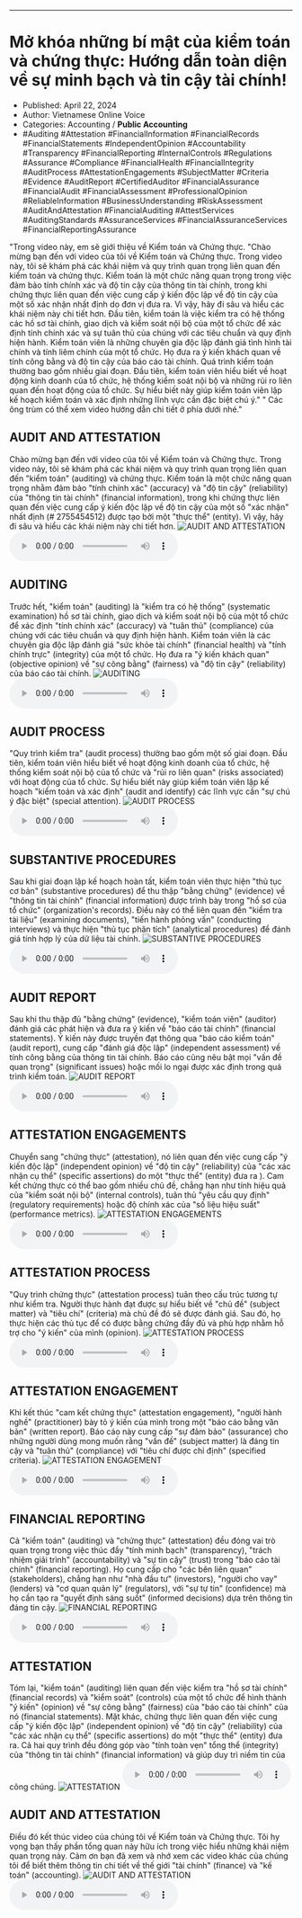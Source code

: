 
---

# Mở khóa những bí mật của kiểm toán và chứng thực: Hướng dẫn toàn diện về sự minh bạch và tin cậy tài chính!

- Published: April 22, 2024
- Author: Vietnamese Online Voice
- Categories: Accounting / **Public Accounting**
- #Auditing #Attestation #FinancialInformation #FinancialRecords #FinancialStatements #IndependentOpinion #Accountability #Transparency #FinancialReporting #InternalControls #Regulations #Assurance #Compliance #FinancialHealth #FinancialIntegrity #AuditProcess #AttestationEngagements #SubjectMatter #Criteria #Evidence #AuditReport #CertifiedAuditor #FinancialAssurance #FinancialAudit #FinancialAssessment #ProfessionalOpinion #ReliableInformation #BusinessUnderstanding #RiskAssessment #AuditAndAttestation #FinancialAuditing #AttestServices #AuditingStandards #AssuranceServices #FinancialAssuranceServices #FinancialReportingAssurance

"Trong video này, em sẽ giới thiệu về Kiểm toán và Chứng thực. "Chào mừng bạn đến với video của tôi về Kiểm toán và Chứng thực. Trong video này, tôi sẽ khám phá các khái niệm và quy trình quan trọng liên quan đến kiểm toán và chứng thực. Kiểm toán là một chức năng quan trọng trong việc đảm bảo tính chính xác và độ tin cậy của thông tin tài chính, trong khi chứng thực liên quan đến việc cung cấp ý kiến ​​độc lập về độ tin cậy của một số xác nhận nhất định do đơn vị đưa ra. Vì vậy, hãy đi sâu và hiểu các khái niệm này chi tiết hơn. Đầu tiên, kiểm toán là việc kiểm tra có hệ thống các hồ sơ tài chính, giao dịch và kiểm soát nội bộ của một tổ chức để xác định tính chính xác và sự tuân thủ của chúng với các tiêu chuẩn và quy định hiện hành. Kiểm toán viên là những chuyên gia độc lập đánh giá tình hình tài chính và tính liêm chính của một tổ chức. Họ đưa ra ý kiến ​​khách quan về tính công bằng và độ tin cậy của báo cáo tài chính. Quá trình kiểm toán thường bao gồm nhiều giai đoạn. Đầu tiên, kiểm toán viên hiểu biết về hoạt động kinh doanh của tổ chức, hệ thống kiểm soát nội bộ và những rủi ro liên quan đến hoạt động của tổ chức. Sự hiểu biết này giúp kiểm toán viên lập kế hoạch kiểm toán và xác định những lĩnh vực cần đặc biệt chú ý." " Các ông trùm có thể xem video hướng dẫn chi tiết ở phía dưới nhé."


## AUDIT AND ATTESTATION

Chào mừng bạn đến với video của tôi về Kiểm toán và Chứng thực. Trong video này, tôi sẽ khám phá các khái niệm và quy trình quan trọng liên quan đến "kiểm toán" (auditing) và chứng thực. Kiểm toán là một chức năng quan trọng nhằm đảm bảo "tính chính xác" (accuracy) và "độ tin cậy" (reliability) của "thông tin tài chính" (financial information), trong khi chứng thực liên quan đến việc cung cấp ý kiến ​​độc lập về độ tin cậy của một số "xác nhận" nhất định (# 2755454512) được tạo bởi một "thực thể" (entity). Vì vậy, hãy đi sâu và hiểu các khái niệm này chi tiết hơn.
![AUDIT AND ATTESTATION](https://http-archiver-apis-production-80.schnworks.com/storage/images/transitions/2024-04-22/transition-2154838508-Montserrat-Medium-4A148C.jpg)
<audio controls>
    <source src="https://http-archiver-apis-production-80.schnworks.com/storage/audio/file-17944322443.mp3" type="audio/mpeg">
</audio>



## AUDITING

Trước hết, "kiểm toán" (auditing) là "kiểm tra có hệ thống" (systematic examination) hồ sơ tài chính, giao dịch và kiểm soát nội bộ của một tổ chức để xác định "tính chính xác" (accuracy) và "tuân thủ" (compliance) của chúng với các tiêu chuẩn và quy định hiện hành. Kiểm toán viên là các chuyên gia độc lập đánh giá "sức khỏe tài chính" (financial health) và "tính chính trực" (integrity) của một tổ chức. Họ đưa ra "ý kiến ​​khách quan" (objective opinion) về "sự công bằng" (fairness) và "độ tin cậy" (reliability) của báo cáo tài chính.
![AUDITING](https://http-archiver-apis-production-80.schnworks.com/storage/images/transitions/2024-04-22/transition-9405221303-Montserrat-SemiBold-673AB7.jpg)
<audio controls>
    <source src="https://http-archiver-apis-production-80.schnworks.com/storage/audio/file-6791640263.mp3" type="audio/mpeg">
</audio>



## AUDIT PROCESS

"Quy trình kiểm tra" (audit process) thường bao gồm một số giai đoạn. Đầu tiên, kiểm toán viên hiểu biết về hoạt động kinh doanh của tổ chức, hệ thống kiểm soát nội bộ của tổ chức và "rủi ro liên quan" (risks associated) với hoạt động của tổ chức. Sự hiểu biết này giúp kiểm toán viên lập kế hoạch "kiểm toán và xác định" (audit and identify) các lĩnh vực cần "sự chú ý đặc biệt" (special attention).
![AUDIT PROCESS](https://http-archiver-apis-production-80.schnworks.com/storage/images/transitions/2024-04-22/transition--10875871175-Montserrat-Medium-880E4F.jpg)
<audio controls>
    <source src="https://http-archiver-apis-production-80.schnworks.com/storage/audio/file-52132724977.mp3" type="audio/mpeg">
</audio>



## SUBSTANTIVE PROCEDURES

Sau khi giai đoạn lập kế hoạch hoàn tất, kiểm toán viên thực hiện "thủ tục cơ bản" (substantive procedures) để thu thập "bằng chứng" (evidence) về "thông tin tài chính" (financial information) được trình bày trong "hồ sơ của tổ chức" (organization's records). Điều này có thể liên quan đến "kiểm tra tài liệu" (examining documents), "tiến hành phỏng vấn" (conducting interviews) và thực hiện "thủ tục phân tích" (analytical procedures) để đánh giá tính hợp lý của dữ liệu tài chính.
![SUBSTANTIVE PROCEDURES](https://http-archiver-apis-production-80.schnworks.com/storage/images/transitions/2024-04-22/transition--48543339702-Montserrat-Thin-512DA8.jpg)
<audio controls>
    <source src="https://http-archiver-apis-production-80.schnworks.com/storage/audio/file-4221506442.mp3" type="audio/mpeg">
</audio>



## AUDIT REPORT

Sau khi thu thập đủ "bằng chứng" (evidence), "kiểm toán viên" (auditor) đánh giá các phát hiện và đưa ra ý kiến ​​về "báo cáo tài chính" (financial statements). Ý kiến ​​này được truyền đạt thông qua "báo cáo kiểm toán" (audit report), cung cấp "đánh giá độc lập" (independent assessment) về tính công bằng của thông tin tài chính. Báo cáo cũng nêu bật mọi "vấn đề quan trọng" (significant issues) hoặc mối lo ngại được xác định trong quá trình kiểm toán.
![AUDIT REPORT](https://http-archiver-apis-production-80.schnworks.com/storage/images/transitions/2024-04-22/transition-5364996390-Montserrat-Black-4A148C.jpg)
<audio controls>
    <source src="https://http-archiver-apis-production-80.schnworks.com/storage/audio/file-63424526211.mp3" type="audio/mpeg">
</audio>



## ATTESTATION ENGAGEMENTS

Chuyển sang "chứng thực" (attestation), nó liên quan đến việc cung cấp "ý kiến ​​độc lập" (independent opinion) về "độ tin cậy" (reliability) của "các xác nhận cụ thể" (specific assertions) do một "thực thể" (entity) đưa ra ). Cam kết chứng thực có thể bao gồm nhiều chủ đề, chẳng hạn như tính hiệu quả của "kiểm soát nội bộ" (internal controls), tuân thủ "yêu cầu quy định" (regulatory requirements) hoặc độ chính xác của "số liệu hiệu suất" (performance metrics).
![ATTESTATION ENGAGEMENTS](https://http-archiver-apis-production-80.schnworks.com/storage/images/transitions/2024-04-22/transition-10767630325-Montserrat-SemiBold-283593.jpg)
<audio controls>
    <source src="https://http-archiver-apis-production-80.schnworks.com/storage/audio/file-4301112260.mp3" type="audio/mpeg">
</audio>



## ATTESTATION PROCESS

"Quy trình chứng thực" (attestation process) tuân theo cấu trúc tương tự như kiểm tra. Người thực hành đạt được sự hiểu biết về "chủ đề" (subject matter) và "tiêu chí" (criteria) mà chủ đề đó sẽ được đánh giá. Sau đó, họ thực hiện các thủ tục để có được bằng chứng đầy đủ và phù hợp nhằm hỗ trợ cho "ý kiến" của mình (opinion).
![ATTESTATION PROCESS](https://http-archiver-apis-production-80.schnworks.com/storage/images/transitions/2024-04-22/transition--30170101860-Montserrat-Thin-303F9F.jpg)
<audio controls>
    <source src="https://http-archiver-apis-production-80.schnworks.com/storage/audio/file-2217494711.mp3" type="audio/mpeg">
</audio>



## ATTESTATION ENGAGEMENT

Khi kết thúc "cam kết chứng thực" (attestation engagement), "người hành nghề" (practitioner) bày tỏ ý kiến ​​của mình trong một "báo cáo bằng văn bản" (written report). Báo cáo này cung cấp "sự đảm bảo" (assurance) cho những người dùng mong muốn rằng "vấn đề" (subject matter) là đáng tin cậy và "tuân thủ" (compliance) với "tiêu chí được chỉ định" (specified criteria).
![ATTESTATION ENGAGEMENT](https://http-archiver-apis-production-80.schnworks.com/storage/images/transitions/2024-04-22/transition-921390211-Montserrat-Regular-673AB7.jpg)
<audio controls>
    <source src="https://http-archiver-apis-production-80.schnworks.com/storage/audio/file-3027287015.mp3" type="audio/mpeg">
</audio>



## FINANCIAL REPORTING

Cả "kiểm toán" (auditing) và "chứng thực" (attestation) đều đóng vai trò quan trọng trong việc thúc đẩy "tính minh bạch" (transparency), "trách nhiệm giải trình" (accountability) và "sự tin cậy" (trust) trong "báo cáo tài chính" (financial reporting). Họ cung cấp cho "các bên liên quan" (stakeholders), chẳng hạn như "nhà đầu tư" (investors), "người cho vay" (lenders) và "cơ quan quản lý" (regulators), với "sự tự tin" (confidence) mà họ cần tạo ra "quyết định sáng suốt" (informed decisions) dựa trên thông tin đáng tin cậy.
![FINANCIAL REPORTING](https://http-archiver-apis-production-80.schnworks.com/storage/images/transitions/2024-04-22/transition-1239592304-Montserrat-Black-880E4F.jpg)
<audio controls>
    <source src="https://http-archiver-apis-production-80.schnworks.com/storage/audio/file-51539817251.mp3" type="audio/mpeg">
</audio>



## ATTESTATION

Tóm lại, "kiểm toán" (auditing) liên quan đến việc kiểm tra "hồ sơ tài chính" (financial records) và "kiểm soát" (controls) của một tổ chức để hình thành "ý kiến" (opinion) về "sự công bằng" (fairness) của "báo cáo tài chính" của nó (financial statements). Mặt khác, chứng thực liên quan đến việc cung cấp "ý kiến ​​độc lập" (independent opinion) về "độ tin cậy" (reliability) của "các xác nhận cụ thể" (specific assertions) do một "thực thể" (entity) đưa ra. Cả hai quy trình đều đóng góp vào "tính toàn vẹn" tổng thể (integrity) của "thông tin tài chính" (financial information) và giúp duy trì niềm tin của công chúng.
![ATTESTATION](https://http-archiver-apis-production-80.schnworks.com/storage/images/transitions/2024-04-22/transition-31661857405-Montserrat-SemiBold-512DA8.jpg)
<audio controls>
    <source src="https://http-archiver-apis-production-80.schnworks.com/storage/audio/file-32296340697.mp3" type="audio/mpeg">
</audio>



## AUDIT AND ATTESTATION

Điều đó kết thúc video của chúng tôi về Kiểm toán và Chứng thực. Tôi hy vọng bạn thấy phần tổng quan này hữu ích trong việc hiểu những khái niệm quan trọng này. Cảm ơn bạn đã xem và nhớ xem các video khác của chúng tôi để biết thêm thông tin chi tiết về thế giới "tài chính" (finance) và "kế toán" (accounting).
![AUDIT AND ATTESTATION](https://http-archiver-apis-production-80.schnworks.com/storage/images/transitions/2024-04-22/transition--13879227504-Montserrat-Regular-7B1FA2.jpg)
<audio controls>
    <source src="https://http-archiver-apis-production-80.schnworks.com/storage/audio/file-43178408230.mp3" type="audio/mpeg">
</audio>

